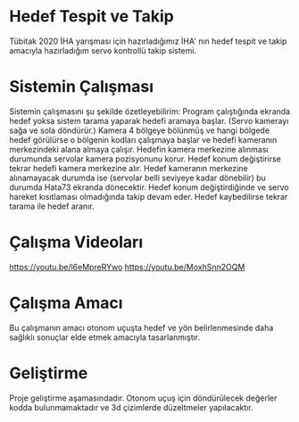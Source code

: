 # Hedef Tespit ve Takip
Tübitak 2020 İHA yarışması için hazırladığımız İHA' nın hedef tespit ve takip amacıyla hazırladığım servo kontrollü takip sistemi.

# Sistemin Çalışması
Sistemin çalışmasını şu şekilde özetleyebilirim:
Program çalıştığında ekranda hedef yoksa sistem tarama yaparak hedefi aramaya başlar. (Servo kamerayı sağa ve sola döndürür.)
Kamera 4 bölgeye bölünmüş ve hangi bölgede hedef görülürse o bölgenin kodları çalışmaya başlar ve hedefi kameranın merkezindeki alana almaya çalışır.
Hedefin kamera merkezine alınması durumunda servolar kamera pozisyonunu korur.
Hedef konum değiştirirse tekrar hedefi kamera merkezine alır.
Hedef kameranın merkezine alınamayacak durumda ise (servolar belli seviyeye kadar dönebilir) bu durumda Hata73 ekranda dönecektir. Hedef konum değiştirdiğinde ve servo hareket kısıtlaması olmadığında takip devam eder.
Hedef kaybedilirse tekrar tarama ile hedef aranır.

# Çalışma Videoları
https://youtu.be/l6eMpreRYwo
https://youtu.be/MoxhSnn2OQM

# Çalışma Amacı
Bu çalışmanın amacı otonom uçuşta hedef ve yön belirlenmesinde daha sağlıklı sonuçlar elde etmek amacıyla tasarlanmıştır.

# Geliştirme
Proje geliştirme aşamasındadır. Otonom uçuş için döndürülecek değerler kodda bulunmamaktadır ve 3d çizimlerde düzeltmeler yapılacaktır.
